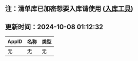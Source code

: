 ## 注：清单库已加密想要入库请使用 ([入库工具](https://github.com/BlankTMing/ManifestAutoUpdate/releases))

## 更新时间：2024-10-08 01:12:32
| AppID | 名称 | 类型  |
| :-------------------- | :----------------------------- | :----------- |
| 无 | 无 | 无 |
